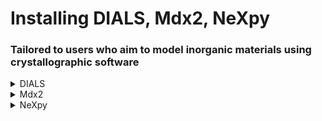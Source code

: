 # Installing DIALS, Mdx2, NeXpy
### Tailored to users who aim to model inorganic materials using crystallographic software

<details>
<summary> DIALS </summary>
  
DIALS is documented on the [DIALS]([url](https://dials.github.io/index.html)) github. DIALS is software used for indexing, peak finding, scaling and various other functions found [here](https://dials.github.io/index.html)), it is run entirely from the command line and has a basic UI to view data. DIALS should be installed in a clean environment and runs best on Python 3.10. DIALS can be installed using a package manager such as conda:
  
  ```
conda install -c conda-forge dials
conda install dxtbx/n # to read image headers 
```

</details>

<details>
<summary> Mdx2 </summary>
Mdx2 was released in 2022 at the Erice Data Reduction Workshop by the International School of Crystallography. Mdx2 is a valuable package for data analysis and to generate reciprocal space plots. 
Mdx2 can be downloaded from:  https://github.com/ando-lab/mdx2/archive/refs/tags/v0.3.0.zip
 First unzip and then move to the same directory as the dataset, then in the command line, run:
  
  ```
pip install -e
```
Subsequently, run:
  
  ```
mdx2.version
```
This should output the installed version of mdx2. 
  
</details>

<details>
<summary> NeXpy </summary>
NeXpy is the GUI that accompanies Mdx2. NeXpy should be installed in a second environment running on python 3.9 (or the last stable release). NeXpy only processes files in a NexusFormat structure (.nxs). Hierarchal data formats such as .h5 can be converted to the NexusFormat using this [script](https://github.com/cammdu/crystal-toolbox/blob/main/mdx2/h5_to_nexpy.md)
NeXpy can be installed using conda:

   ```
conda install -c conda-forge nexpy
conda install scipy  
``` 
  
</details>
